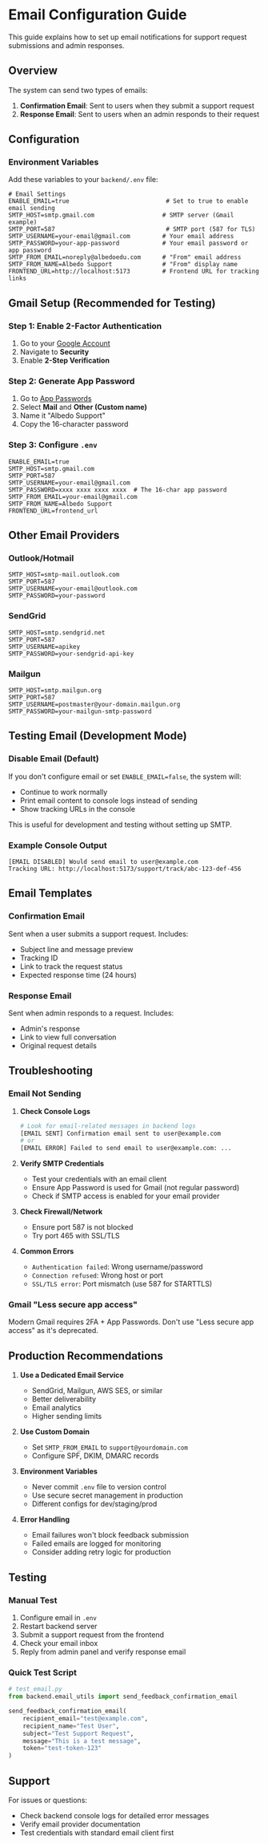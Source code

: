 # Email Configuration Guide

This guide explains how to set up email notifications for support request submissions and admin responses.

## Overview

The system can send two types of emails:

1. **Confirmation Email**: Sent to users when they submit a support request
2. **Response Email**: Sent to users when an admin responds to their request

## Configuration

### Environment Variables

Add these variables to your `backend/.env` file:

```env
# Email Settings
ENABLE_EMAIL=true                           # Set to true to enable email sending
SMTP_HOST=smtp.gmail.com                   # SMTP server (Gmail example)
SMTP_PORT=587                               # SMTP port (587 for TLS)
SMTP_USERNAME=your-email@gmail.com         # Your email address
SMTP_PASSWORD=your-app-password            # Your email password or app password
SMTP_FROM_EMAIL=noreply@albedoedu.com      # "From" email address
SMTP_FROM_NAME=Albedo Support              # "From" display name
FRONTEND_URL=http://localhost:5173         # Frontend URL for tracking links
```

## Gmail Setup (Recommended for Testing)

### Step 1: Enable 2-Factor Authentication

1. Go to your [Google Account](https://myaccount.google.com/)
2. Navigate to **Security**
3. Enable **2-Step Verification**

### Step 2: Generate App Password

1. Go to [App Passwords](https://myaccount.google.com/apppasswords)
2. Select **Mail** and **Other (Custom name)**
3. Name it "Albedo Support"
4. Copy the 16-character password

### Step 3: Configure `.env`

```env
ENABLE_EMAIL=true
SMTP_HOST=smtp.gmail.com
SMTP_PORT=587
SMTP_USERNAME=your-email@gmail.com
SMTP_PASSWORD=xxxx xxxx xxxx xxxx  # The 16-char app password 
SMTP_FROM_EMAIL=your-email@gmail.com
SMTP_FROM_NAME=Albedo Support
FRONTEND_URL=frontend_url
```

## Other Email Providers

### Outlook/Hotmail

```env
SMTP_HOST=smtp-mail.outlook.com
SMTP_PORT=587
SMTP_USERNAME=your-email@outlook.com
SMTP_PASSWORD=your-password
```

### SendGrid

```env
SMTP_HOST=smtp.sendgrid.net
SMTP_PORT=587
SMTP_USERNAME=apikey
SMTP_PASSWORD=your-sendgrid-api-key
```

### Mailgun

```env
SMTP_HOST=smtp.mailgun.org
SMTP_PORT=587
SMTP_USERNAME=postmaster@your-domain.mailgun.org
SMTP_PASSWORD=your-mailgun-smtp-password
```

## Testing Email (Development Mode)

### Disable Email (Default)

If you don't configure email or set `ENABLE_EMAIL=false`, the system will:

- Continue to work normally
- Print email content to console logs instead of sending
- Show tracking URLs in the console

This is useful for development and testing without setting up SMTP.

### Example Console Output

```
[EMAIL DISABLED] Would send email to user@example.com
Tracking URL: http://localhost:5173/support/track/abc-123-def-456
```

## Email Templates

### Confirmation Email

Sent when a user submits a support request. Includes:

- Subject line and message preview
- Tracking ID
- Link to track the request status
- Expected response time (24 hours)

### Response Email

Sent when admin responds to a request. Includes:

- Admin's response
- Link to view full conversation
- Original request details

## Troubleshooting

### Email Not Sending

1. **Check Console Logs**

   ```bash
   # Look for email-related messages in backend logs
   [EMAIL SENT] Confirmation email sent to user@example.com
   # or
   [EMAIL ERROR] Failed to send email to user@example.com: ...
   ```

2. **Verify SMTP Credentials**

   - Test your credentials with an email client
   - Ensure App Password is used for Gmail (not regular password)
   - Check if SMTP access is enabled for your email provider

3. **Check Firewall/Network**

   - Ensure port 587 is not blocked
   - Try port 465 with SSL/TLS

4. **Common Errors**
   - `Authentication failed`: Wrong username/password
   - `Connection refused`: Wrong host or port
   - `SSL/TLS error`: Port mismatch (use 587 for STARTTLS)

### Gmail "Less secure app access"

Modern Gmail requires 2FA + App Passwords. Don't use "Less secure app access" as it's deprecated.

## Production Recommendations

1. **Use a Dedicated Email Service**

   - SendGrid, Mailgun, AWS SES, or similar
   - Better deliverability
   - Email analytics
   - Higher sending limits

2. **Use Custom Domain**

   - Set `SMTP_FROM_EMAIL` to `support@yourdomain.com`
   - Configure SPF, DKIM, DMARC records

3. **Environment Variables**

   - Never commit `.env` file to version control
   - Use secure secret management in production
   - Different configs for dev/staging/prod

4. **Error Handling**
   - Email failures won't block feedback submission
   - Failed emails are logged for monitoring
   - Consider adding retry logic for production

## Testing

### Manual Test

1. Configure email in `.env`
2. Restart backend server
3. Submit a support request from the frontend
4. Check your email inbox
5. Reply from admin panel and verify response email

### Quick Test Script

```python
# test_email.py
from backend.email_utils import send_feedback_confirmation_email

send_feedback_confirmation_email(
    recipient_email="test@example.com",
    recipient_name="Test User",
    subject="Test Support Request",
    message="This is a test message",
    token="test-token-123"
)
```

## Support

For issues or questions:

- Check backend console logs for detailed error messages
- Verify email provider documentation
- Test credentials with standard email client first
